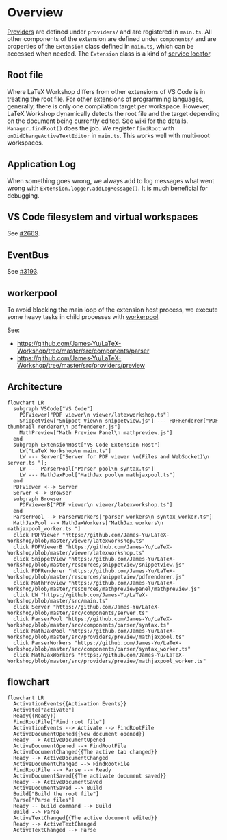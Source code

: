 # Overview

[Providers](https://code.visualstudio.com/api/language-extensions/programmatic-language-features#language-features-listing) are defined under `providers/` and are registered in `main.ts`. All other components of the extension are defined under `components/` and are properties of the `Extension` class defined in `main.ts`, which can be accessed when needed. The `Extension` class is a kind of [service locator](https://martinfowler.com/articles/injection.html#UsingAServiceLocator).

## Root file

Where LaTeX Workshop differs from other extensions of VS Code is in treating the root file. For other extensions of programming languages, generally, there is only one compilation target per workspace. However, LaTeX Workshop dynamically detects the root file and the target depending on the document being currently edited. See [wiki](https://github.com/James-Yu/LaTeX-Workshop/wiki/Compile#the-root-file) for the details. `Manager.findRoot()` does the job. We register `findRoot` with `onDidChangeActiveTextEditor` in `main.ts`. This works well with multi-root workspaces.

## Application Log

When something goes wrong, we always add to log messages what went wrong with `Extension.logger.addLogMessage()`. It is much beneficial for debugging.

## VS Code filesystem and virtual workspaces

See [#2669](https://github.com/James-Yu/LaTeX-Workshop/pull/2669).

## EventBus

See [#3193](https://github.com/James-Yu/LaTeX-Workshop/pull/3193).

## workerpool

To avoid blocking the main loop of the extension host process, we execute some heavy tasks in child processes with [workerpool](https://github.com/josdejong/workerpool).

See:

- https://github.com/James-Yu/LaTeX-Workshop/tree/master/src/components/parser
- https://github.com/James-Yu/LaTeX-Workshop/tree/master/src/providers/preview


## Architecture

```mermaid
flowchart LR
  subgraph VSCode["VS Code"]
    PDFViewer["PDF viewer\n viewer/latexworkshop.ts"]
    SnippetView["Snippet View\n snippetview.js"] --- PDFRenderer["PDF thumbnail renderer\n pdfrenderer.js"]
    MathPreview["Math Preview Panel\n mathpreview.js"]
  end
  subgraph ExtensionHost["VS Code Extension Host"]
    LW["LaTeX Workshop\n main.ts"]
    LW --- Server["Server for PDF viewer \n(Files and WebSocket)\n server.ts "];
    LW --- ParserPool["Parser pool\n syntax.ts"]
    LW --- MathJaxPool["MathJax pool\n mathjaxpool.ts"]
  end
  PDFViewer <--> Server
  Server <--> Browser
  subgraph Browser
    PDFViewerB["PDF viewer\n viewer/latexworkshop.ts"]
  end
  ParserPool --> ParserWorkers["parser workers\n syntax_worker.ts"]
  MathJaxPool --> MathJaxWorkers["MathJax workers\n mathjaxpool_worker.ts "]
  click PDFViewer "https://github.com/James-Yu/LaTeX-Workshop/blob/master/viewer/latexworkshop.ts"
  click PDFViewerB "https://github.com/James-Yu/LaTeX-Workshop/blob/master/viewer/latexworkshop.ts"
  click SnippetView "https://github.com/James-Yu/LaTeX-Workshop/blob/master/resources/snippetview/snippetview.js"
  click PDFRenderer "https://github.com/James-Yu/LaTeX-Workshop/blob/master/resources/snippetview/pdfrenderer.js"
  click MathPreview "https://github.com/James-Yu/LaTeX-Workshop/blob/master/resources/mathpreviewpanel/mathpreview.js"
  click LW "https://github.com/James-Yu/LaTeX-Workshop/blob/master/src/main.ts"
  click Server "https://github.com/James-Yu/LaTeX-Workshop/blob/master/src/components/server.ts"
  click ParserPool "https://github.com/James-Yu/LaTeX-Workshop/blob/master/src/components/parser/syntax.ts"
  click MathJaxPool "https://github.com/James-Yu/LaTeX-Workshop/blob/master/src/providers/preview/mathjaxpool.ts"
  click ParserWorkers "https://github.com/James-Yu/LaTeX-Workshop/blob/master/src/components/parser/syntax_worker.ts"
  click MathJaxWorkers "https://github.com/James-Yu/LaTeX-Workshop/blob/master/src/providers/preview/mathjaxpool_worker.ts"
```

## flowchart

```mermaid
flowchart LR
  ActivationEvents{{Activation Events}}
  Activate["activate"]
  Ready((Ready))
  FindRootFile["Find root file"]
  ActivationEvents --> Activate --> FindRootFile
  ActiveDocumentOpened{{New document opened}}
  Ready --> ActiveDocumentOpened
  ActiveDocumentOpened --> FindRootFile
  ActiveDocumentChanged{{The active tab changed}}
  Ready --> ActiveDocumentChanged
  ActiveDocumentChanged --> FindRootFile
  FindRootFile --> Parse --> Ready
  ActiveDocumentSaved{{The activate document saved}}
  Ready --> ActiveDocumentSaved
  ActiveDocumentSaved --> Build
  Build["Build the root file"]
  Parse["Parse files"]
  Ready -- build command --> Build
  Build --> Parse
  ActiveTextChanged{{The active document edited}}
  Ready --> ActiveTextChanged
  ActiveTextChanged --> Parse
```